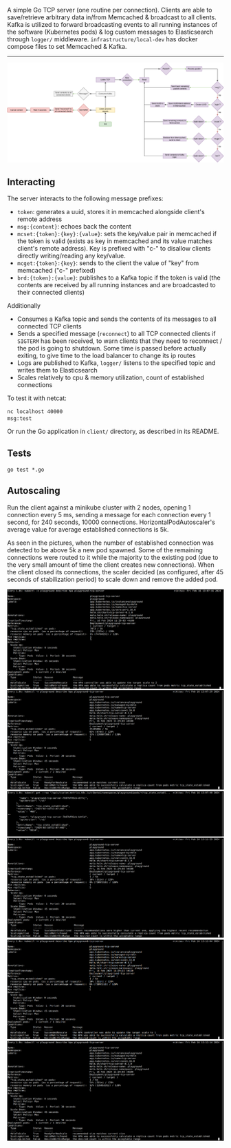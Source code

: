 A simple Go TCP server (one routine per connection). Clients are able to save/retrieve arbitrary data in/from Memcached & broadcast to all clients. Kafka is utilized to forward broadcasting events to all running instances of the software (Kubernetes pods) & log custom messages to Elasticsearch through `logger/` middleware. `infrastructure/local-dev` has docker compose files to set Memcached & Kafka.

---

![Flowchart](../docs/images/tcp-server.png?raw=true "Flowchart")

## Interacting

The server interacts to the following message prefixes:
- `token`: generates a uuid, stores it in memcached alongside client's remote address
- `msg:{content}`: echoes back the content
- `mcset:{token}:{key}:{value}`: sets the key/value pair in memcached if the token is valid (exists as key in memcached and its value matches client's remote address). Key is prefixed with "c-" to disallow clients directly writing/reading any key/value.
- `mcget:{token}:{key}`: sends to the client the value of "key" from memcached ("c-" prefixed)
- `brd:{token}:{value}`: publishes to a Kafka topic if the token is valid (the contents are received by all running instances and are broadcasted to their connected clients)

Additionally
- Consumes a Kafka topic and sends the contents of its messages to all connected TCP clients
- Sends a specified message (`reconnect`) to all TCP connected clients if `SIGTERM` has been received, to warn clients that they need to reconnect / the pod is going to shutdown. Some time is passed before actually exiting, to give time to the load balancer to change its ip routes
- Logs are published to Kafka, `logger/` listens to the specified topic and writes them to Elasticsearch
- Scales relatively to cpu & memory utilization, count of established connections

To test it with netcat:
```
nc localhost 40000
msg:test
```

Or run the Go application in `client/` directory, as described in its README.

## Tests

```
go test *.go
```

## Autoscaling

Run the client against a minikube cluster with 2 nodes, opening 1 connection every 5 ms, sending a message for each connection every 1 second, for 240 seconds, 10000 connections. HorizontalPodAutoscaler's average value for average established connections is 5k.

As seen in the pictures, when the number of established connection was detected to be above 5k a new pod spawned. Some of the remaining connections were routed to it while the majority to the existing pod (due to the very small amount of time the client creates new connections). When the client closed its connections, the scaler decided (as configured, after 45 seconds of stabilization period) to scale down and remove the added pod.

![Add decision](../docs/images/autoscaler-tcp-add-decision.png?raw=true "Add decision")
![Added](../docs/images/autoscaler-tcp-added.png?raw=true "Added")
![Metrics](../docs/images/autoscaler-tcp-metrics.png?raw=true "Metrics")
![Scale down stabilized](../docs/images/autoscaler-tcp-remove-stabilized.png?raw=true "Scale down stabilized")
![Scale down decided](../docs/images/autoscaler-tcp-remove-decision.png?raw=true "Scale down decided")
![Scale down completed](../docs/images/autoscaler-tcp-removed.png?raw=true "Scale down completed") 